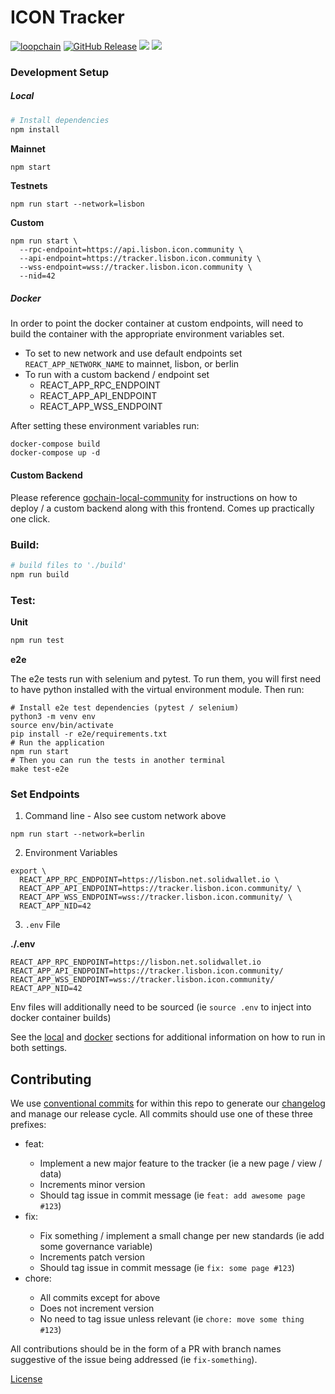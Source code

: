 # ICON Tracker

[![loopchain](https://img.shields.io/badge/ICON-API-blue?logoColor=white&logo=icon&labelColor=31B8BB)](https://shields.io) 
[![GitHub Release](https://img.shields.io/github/release/sudoblockio/icon-tracker-frontend.svg?style=flat)]() 
![](https://github.com/sudoblock/icon-tracker-frontend/workflows/push-main/badge.svg?branch=main) 
![](https://img.shields.io/github/license/sudoblockio/icon-tracker-frontend)

[//]: # ([![codecov]&#40;https://codecov.io/gh/sudoblockio/icon-tracker-frontend/branch/main/graph/badge.svg&#41;]&#40;https://codecov.io/gh/sudoblockio/icon-tracker-frontend&#41;)
[//]: # (![Uptime]&#40;https://img.shields.io/endpoint?url=https%3A%2F%2Fraw.githubusercontent.com%2Fgeometry-labs%2Ficon-status-page%2Fmaster%2Fapi%2Fdev-tracker-frontend-service%2Fuptime.json&#41; )

### Development Setup

##### Local

```sh
# Install dependencies
npm install
```

**Mainnet** 
```sh
npm start
```

**Testnets**
```shell
npm run start --network=lisbon
```

**Custom**
```shell
npm run start \
  --rpc-endpoint=https://api.lisbon.icon.community \
  --api-endpoint=https://tracker.lisbon.icon.community \
  --wss-endpoint=wss://tracker.lisbon.icon.community \
  --nid=42
```

##### Docker

In order to point the docker container at custom endpoints, will need to build the container with the appropriate environment variables set. 

- To set to new network and use default endpoints set `REACT_APP_NETWORK_NAME` to mainnet, lisbon, or berlin
- To run with a custom backend / endpoint set 
  - REACT_APP_RPC_ENDPOINT  
  - REACT_APP_API_ENDPOINT 
  - REACT_APP_WSS_ENDPOINT

After setting these environment variables run:

```shell
docker-compose build 
docker-compose up -d 
```

#### Custom Backend 

Please reference [gochain-local-community](https://github.com/sudoblockio/gochain-local-community) for instructions on how to deploy / a custom backend along with this frontend. Comes up practically one click. 

### Build:

```sh
# build files to './build'
npm run build
```

### Test:

**Unit**
```sh
npm run test
```

**e2e**

The e2e tests run with selenium and pytest. To run them, you will first need to have python installed with the virtual environment module. Then run: 

```shell
# Install e2e test dependencies (pytest / selenium)
python3 -m venv env
source env/bin/activate
pip install -r e2e/requirements.txt
# Run the application 
npm run start 
# Then you can run the tests in another terminal 
make test-e2e
```

### Set Endpoints 

1. Command line - Also see custom network above

```shell
npm run start --network=berlin
```

2. Environment Variables

```shell
export \
  REACT_APP_RPC_ENDPOINT=https://lisbon.net.solidwallet.io \
  REACT_APP_API_ENDPOINT=https://tracker.lisbon.icon.community/ \
  REACT_APP_WSS_ENDPOINT=wss://tracker.lisbon.icon.community/ \
  REACT_APP_NID=42
```

3. `.env` File 

**./.env** 

```dotenv
REACT_APP_RPC_ENDPOINT=https://lisbon.net.solidwallet.io
REACT_APP_API_ENDPOINT=https://tracker.lisbon.icon.community/
REACT_APP_WSS_ENDPOINT=wss://tracker.lisbon.icon.community/
REACT_APP_NID=42
```

Env files will additionally need to be sourced (ie `source .env` to inject into docker container builds)

See the [local](#local) and [docker](#docker) sections for additional information on how to run in both settings.  

## Contributing 

We use [conventional commits](https://www.conventionalcommits.org/en/v1.0.0/) for within this repo to generate our [changelog](./CHANGELOG.md) and manage our release cycle. All commits should use one of these three prefixes:

- feat: <commit message>
  - Implement a new major feature to the tracker (ie a new page / view / data)
  - Increments minor version 
  - Should tag issue in commit message (ie `feat: add awesome page #123`)
- fix: <commit message>
  - Fix something / implement a small change per new standards (ie add some governance variable)
  - Increments patch version
  - Should tag issue in commit message (ie `fix: some page #123`)
- chore: <commit message>
  - All commits except for above 
  - Does not increment version 
  - No need to tag issue unless relevant (ie `chore: move some thing #123`)

All contributions should be in the form of a PR with branch names suggestive of the issue being addressed (ie `fix-something`).

[License](./LICENSE)

